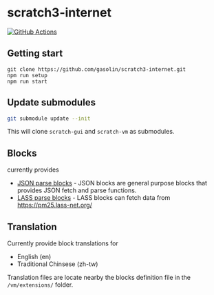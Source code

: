 # scratch3-internet

[![GitHub Actions](https://img.shields.io/endpoint.svg?url=https%3A%2F%2Factions-badge.atrox.dev%2Fgasolin%2Fscratch3-internet%2Fbadge&style=flat-square)](https://actions-badge.atrox.dev/gasolin/scratch3-internet/goto)

## Getting start

```
git clone https://github.com/gasolin/scratch3-internet.git
npm run setup
npm run start
```

## Update submodules

```sh
git submodule update --init
```

This will clone `scratch-gui` and `scratch-vm` as submodules.

## Blocks

currently provides
- [JSON parse blocks](https://github.com/gasolin/scratch3-internet/tree/master/vm/extensions/scratch3_json) - JSON blocks are general purpose blocks that provides JSON fetch and parse functions.
- [LASS parse blocks](https://github.com/gasolin/scratch3-internet/tree/master/vm/extensions/scratch3_lass) - LASS blocks can fetch data from https://pm25.lass-net.org/

## Translation

Currently provide block translations for
- English (en)
- Traditional Chinsese (zh-tw)

Translation files are locate nearby the blocks definition file in the `/vm/extensions/` folder.
